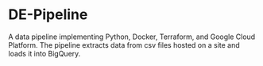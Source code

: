 # DE-Pipeline
A data pipeline implementing Python, Docker, Terraform, and Google Cloud Platform. The pipeline extracts data from csv files hosted on a site and loads it into BigQuery.
